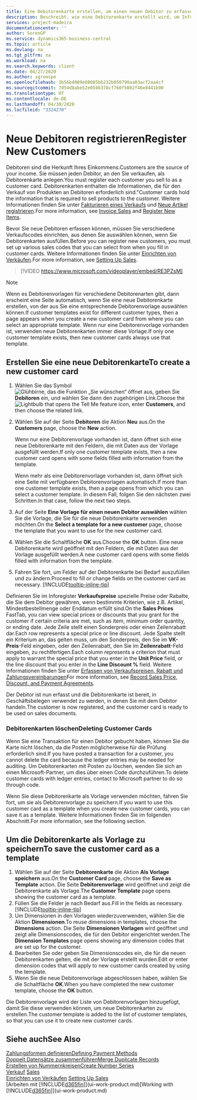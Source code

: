 ```yaml
---
title: Eine Debitorenkarte erstellen, um einen neuen Debitor zu erfassen | Microsoft Docs
description: Beschreibt, wie eine Debitorenkarte erstellt wird, um Informationen zu jedem neuen Debitor oder Clients zu erfassen, an die Sie verkaufen.
services: project-madeira
documentationcenter: ''
author: SorenGP
ms.service: dynamics365-business-central
ms.topic: article
ms.devlang: na
ms.tgt_pltfrm: na
ms.workload: na
ms.search.keywords: client
ms.date: 04/27/2020
ms.author: sgroespe
ms.openlocfilehash: 3b56b4009e08085bb232b050790aa03acf2aa4cf
ms.sourcegitcommit: 7d54d8abe52e0546378cf760f5082f46e8441b90
ms.translationtype: HT
ms.contentlocale: de-DE
ms.lasthandoff: 04/30/2020
ms.locfileid: "3324270"
---
```

# <a name="register-new-customers"></a><span data-ttu-id="dfb2b-103">Neue Debitoren registrieren</span><span class="sxs-lookup"><span data-stu-id="dfb2b-103">Register New Customers</span></span>
<span data-ttu-id="dfb2b-104">Debitoren sind die Herkunft Ihres Einkommens.</span><span class="sxs-lookup"><span data-stu-id="dfb2b-104">Customers are the source of your income.</span></span> <span data-ttu-id="dfb2b-105">Sie müssen jeden Debitor, an den Sie verkaufen, als Debitorenkarte anlegen.</span><span class="sxs-lookup"><span data-stu-id="dfb2b-105">You must register each customer you sell to as a customer card.</span></span> <span data-ttu-id="dfb2b-106">Debitorenkarten enthalten die Informationen, die für den Verkauf von Produkten an Debitoren erforderlich sind."</span><span class="sxs-lookup"><span data-stu-id="dfb2b-106">Customer cards hold the information that is required to sell products to the customer.</span></span> <span data-ttu-id="dfb2b-107">Weitere Informationen finden Sie unter [Fakturieren eines Verkaufs](sales-how-invoice-sales.md) und [Neue Artikel registrieren](inventory-how-register-new-items.md).</span><span class="sxs-lookup"><span data-stu-id="dfb2b-107">For more information, see [Invoice Sales](sales-how-invoice-sales.md) and [Register New Items](inventory-how-register-new-items.md).</span></span>  

<span data-ttu-id="dfb2b-108">Bevor Sie neue Debitoren erfassen können, müssen Sie verschiedene Verkaufscodes einrichten, aus denen Sie auswählen können, wenn Sie Debitorenkarten ausfüllen.</span><span class="sxs-lookup"><span data-stu-id="dfb2b-108">Before you can register new customers, you must set up various sales codes that you can select from when you fill in customer cards.</span></span> <span data-ttu-id="dfb2b-109">Weitere Informationen finden Sie unter [Einrichten von Verkäufen](sales-setup-sales.md).</span><span class="sxs-lookup"><span data-stu-id="dfb2b-109">For more information, see [Setting Up Sales](sales-setup-sales.md).</span></span>

> [!VIDEO https://www.microsoft.com/videoplayer/embed/RE3PZsM]

> [!NOTE]  
> <span data-ttu-id="dfb2b-110">Wenn es Debitorenvorlagen für verschiedene Debitorenarten gibt, dann erscheint eine Seite automatisch, wenn Sie eine neue Debitorenkarte erstellen, von der aus Sie eine entsprechende Debitorenvorlage auswählen können.</span><span class="sxs-lookup"><span data-stu-id="dfb2b-110">If customer templates exist for different customer types, then a page appears when you create a new customer card from where you can select an appropriate template.</span></span> <span data-ttu-id="dfb2b-111">Wenn nur eine Debitorenvorlage vorhanden ist, verwenden neue Debitorenkarten immer diese Vorlage.</span><span class="sxs-lookup"><span data-stu-id="dfb2b-111">If only one customer template exists, then new customer cards always use that template.</span></span>  

## <a name="to-create-a-new-customer-card"></a><span data-ttu-id="dfb2b-112">Erstellen Sie eine neue Debitorenkarte</span><span class="sxs-lookup"><span data-stu-id="dfb2b-112">To create a new customer card</span></span>
1. <span data-ttu-id="dfb2b-113">Wählen Sie das Symbol ![Glühbirne, das die Funktion „Sie wünschen“ öffnet](media/ui-search/search_small.png "Was möchten Sie tun?") aus, geben Sie **Debitoren** ein, und wählen Sie dann den zugehörigen Link.</span><span class="sxs-lookup"><span data-stu-id="dfb2b-113">Choose the ![Lightbulb that opens the Tell Me feature](media/ui-search/search_small.png "Tell me what you want to do") icon, enter **Customers**, and then choose the related link.</span></span>  
2. <span data-ttu-id="dfb2b-114">Wählen Sie auf der Seite **Debitoren** die Aktion **Neu** aus.</span><span class="sxs-lookup"><span data-stu-id="dfb2b-114">On the **Customers** page, choose the **New** action.</span></span>

    <span data-ttu-id="dfb2b-115">Wenn nur eine Debitorenvorlage vorhanden ist, dann öffnet sich eine neue Debitorenkarte mit den Feldern, die mit Daten aus der Vorlage ausgefüllt werden.</span><span class="sxs-lookup"><span data-stu-id="dfb2b-115">If only one customer template exists, then a new customer card opens with some fields filled with information from the template.</span></span>

    <span data-ttu-id="dfb2b-116">Wenn mehr als eine Debitorenvorlage vorhanden ist, dann öffnet sich eine Seite mit verfügbaren Debitorenvorlagen automatisch.</span><span class="sxs-lookup"><span data-stu-id="dfb2b-116">If more than one customer template exists, then a page opens from which you can select a customer template.</span></span> <span data-ttu-id="dfb2b-117">In diesem Fall, folgen Sie den nächsten zwei Schritten.</span><span class="sxs-lookup"><span data-stu-id="dfb2b-117">In that case, follow the next two steps.</span></span>
3. <span data-ttu-id="dfb2b-118">Auf der Seite **Eine Vorlage für einen neuen Debitor auswählen** wählen Sie die Vorlage, die Sie für die neue Debitorenkarte verwenden möchten.</span><span class="sxs-lookup"><span data-stu-id="dfb2b-118">On the **Select a template for a new customer** page, choose the template that you want to use for the new customer card.</span></span>
4. <span data-ttu-id="dfb2b-119">Wählen Sie die Schaltfläche **OK** aus.</span><span class="sxs-lookup"><span data-stu-id="dfb2b-119">Choose the **OK** button.</span></span> <span data-ttu-id="dfb2b-120">Eine neue Debitorenkarte wird geöffnet mit den Feldern, die mit Daten aus der Vorlage ausgefüllt werden.</span><span class="sxs-lookup"><span data-stu-id="dfb2b-120">A new customer card opens with some fields filled with information from the template.</span></span>  
5. <span data-ttu-id="dfb2b-121">Fahren Sie fort, um Felder auf der Debitorenkarte bei Bedarf auszufüllen und zu ändern.</span><span class="sxs-lookup"><span data-stu-id="dfb2b-121">Proceed to fill or change fields on the customer card as necessary.</span></span> [!INCLUDE[tooltip-inline-tip](includes/tooltip-inline-tip_md.md)]

<span data-ttu-id="dfb2b-122">Definieren Sie im Inforegister **Verkaufspreise** spezielle Preise oder Rabatte, die Sie dem Debitor gewähren, wenn bestimmte Kriterien, wie z.B. Artikel, Mindestbestellmenge oder Enddatum erfüllt sind.</span><span class="sxs-lookup"><span data-stu-id="dfb2b-122">On the **Sales Prices** FastTab, you can view special prices or discounts that you grant for the customer if certain criteria are met, such as item, minimum order quantity, or ending date.</span></span> <span data-ttu-id="dfb2b-123">Jede Zeile stellt einen Sonderpreis oder einen Zeilenrabatt dar.</span><span class="sxs-lookup"><span data-stu-id="dfb2b-123">Each row represents a special price or line discount.</span></span> <span data-ttu-id="dfb2b-124">Jede Spalte stellt ein Kriterium an, das gelten muss, um den Sonderpreis, den Sie im **VK-Preis**-Feld eingeben, oder den Zeilenrabatt, den Sie im **Zeilenrabatt**-Feld eingeben, zu rechtfertigen.</span><span class="sxs-lookup"><span data-stu-id="dfb2b-124">Each column represents a criterion that must apply to warrant the special price that you enter in the **Unit Price** field, or the line discount that you enter in the **Line Discount %** field.</span></span> <span data-ttu-id="dfb2b-125">Weitere Informationen finden Sie unter [Erfassen von Verkaufspreisen, Rabatt und Zahlungsvereinbarungen](sales-how-record-sales-price-discount-payment-agreements.md)</span><span class="sxs-lookup"><span data-stu-id="dfb2b-125">For more information, see [Record Sales Price, Discount, and Payment Agreements](sales-how-record-sales-price-discount-payment-agreements.md).</span></span>

<span data-ttu-id="dfb2b-126">Der Debitor ist nun erfasst und die Debitorenkarte ist bereit, in Geschäftsbelegen verwendet zu werden, in denen Sie mit dem Debitor handeln.</span><span class="sxs-lookup"><span data-stu-id="dfb2b-126">The customer is now registered, and the customer card is ready to be used on sales documents.</span></span>

### <a name="deleting-customer-cards"></a><span data-ttu-id="dfb2b-127">Debitorenkarten löschen</span><span class="sxs-lookup"><span data-stu-id="dfb2b-127">Deleting Customer Cards</span></span>
<span data-ttu-id="dfb2b-128">Wenn Sie eine Transaktion für einen Debitor gebucht haben, können Sie die Karte nicht löschen, da die Posten möglicherweise für die Prüfung erforderlich sind.</span><span class="sxs-lookup"><span data-stu-id="dfb2b-128">If you have posted a transaction for a customer, you cannot delete the card because the ledger entries may be needed for auditing.</span></span> <span data-ttu-id="dfb2b-129">Um Debitorenkarten mit Posten zu löschen, wenden Sie sich an einen Microsoft-Partner, um dies über einen Code durchzuführen.</span><span class="sxs-lookup"><span data-stu-id="dfb2b-129">To delete customer cards with ledger entries, contact to Microsoft partner to do so through code.</span></span>

<span data-ttu-id="dfb2b-130">Wenn Sie diese Debitorenkarte als Vorlage verwenden möchten, fahren Sie fort, um sie als Debitorenvorlage zu speichern.</span><span class="sxs-lookup"><span data-stu-id="dfb2b-130">If you want to use this customer card as a template when you create new customer cards, you can save it as a template.</span></span> <span data-ttu-id="dfb2b-131">Weitere Informationen finden Sie im folgenden Abschnitt.</span><span class="sxs-lookup"><span data-stu-id="dfb2b-131">For more information, see the following section.</span></span>

## <a name="to-save-the-customer-card-as-a-template"></a><span data-ttu-id="dfb2b-132">Um die Debitorenkarte als Vorlage zu speichern</span><span class="sxs-lookup"><span data-stu-id="dfb2b-132">To save the customer card as a template</span></span>
1. <span data-ttu-id="dfb2b-133">Wählen Sie auf der Seite **Debitorenkarte** die Aktion **Als Vorlage speichern** aus.</span><span class="sxs-lookup"><span data-stu-id="dfb2b-133">On the **Customer Card** page, choose the **Save as Template** action.</span></span> <span data-ttu-id="dfb2b-134">Die Seite **Debitorenvorlage** wird geöffnet und zeigt die Debitorenkarte als Vorlage.</span><span class="sxs-lookup"><span data-stu-id="dfb2b-134">The **Customer Template** page opens showing the customer card as a template.</span></span>
2. <span data-ttu-id="dfb2b-135">Füllen Sie die Felder je nach Bedarf aus.</span><span class="sxs-lookup"><span data-stu-id="dfb2b-135">Fill in the fields as necessary.</span></span> [!INCLUDE[tooltip-inline-tip](includes/tooltip-inline-tip_md.md)]
3. <span data-ttu-id="dfb2b-136">Um Dimensionen in den Vorlagen wiederzuverwenden, wählen Sie die Aktion **Dimensionen**.</span><span class="sxs-lookup"><span data-stu-id="dfb2b-136">To reuse dimensions in templates, choose the **Dimensions** action.</span></span> <span data-ttu-id="dfb2b-137">Die Seite **Dimensionen Vorlagen** wird geöffnet und zeigt alle Dimensionscodes, die für den Debitor eingerichtet werden.</span><span class="sxs-lookup"><span data-stu-id="dfb2b-137">The **Dimension Templates** page opens showing any dimension codes that are set up for the customer.</span></span>
4. <span data-ttu-id="dfb2b-138">Bearbeiten Sie oder geben Sie Dimensionscodes ein, die für die neuen Debitorenkarten gelten, die mit der Vorlage erstellt wurden.</span><span class="sxs-lookup"><span data-stu-id="dfb2b-138">Edit or enter dimension codes that will apply to new customer cards created by using the template.</span></span>  
5. <span data-ttu-id="dfb2b-139">Wenn Sie die neue Debitorenvorlage abgeschlossen haben, wählen Sie die Schaltfläche **OK**.</span><span class="sxs-lookup"><span data-stu-id="dfb2b-139">When you have completed the new customer template, choose the **OK** button.</span></span>

<span data-ttu-id="dfb2b-140">Die Debitorenvorlage wird der Liste von Debitorenvorlagen hinzugefügt, damit Sie diese verwenden können, um neue Debitorenkarten zu erstellen.</span><span class="sxs-lookup"><span data-stu-id="dfb2b-140">The customer template is added to the list of customer templates, so that you can use it to create new customer cards.</span></span>

## <a name="see-also"></a><span data-ttu-id="dfb2b-141">Siehe auch</span><span class="sxs-lookup"><span data-stu-id="dfb2b-141">See Also</span></span>
[<span data-ttu-id="dfb2b-142">Zahlungsformen definieren</span><span class="sxs-lookup"><span data-stu-id="dfb2b-142">Defining Payment Methods</span></span>](finance-payment-methods.md)  
[<span data-ttu-id="dfb2b-143">Doppelt Datensätze zusammenführen</span><span class="sxs-lookup"><span data-stu-id="dfb2b-143">Merge Duplicate Records</span></span>](sales-how-merge-duplicate-records.md)  
[<span data-ttu-id="dfb2b-144">Erstellen von Nummernkreisen</span><span class="sxs-lookup"><span data-stu-id="dfb2b-144">Create Number Series</span></span>](ui-create-number-series.md)  
<span data-ttu-id="dfb2b-145">[Verkauf](sales-manage-sales.md)  </span><span class="sxs-lookup"><span data-stu-id="dfb2b-145">[Sales](sales-manage-sales.md)  </span></span>  
<span data-ttu-id="dfb2b-146">[Einrichten von Verkäufen](sales-setup-sales.md)  </span><span class="sxs-lookup"><span data-stu-id="dfb2b-146">[Setting Up Sales](sales-setup-sales.md)  </span></span>  
<span data-ttu-id="dfb2b-147">[Arbeiten mit [!INCLUDE[d365fin](includes/d365fin_md.md)]](ui-work-product.md)</span><span class="sxs-lookup"><span data-stu-id="dfb2b-147">[Working with [!INCLUDE[d365fin](includes/d365fin_md.md)]](ui-work-product.md)</span></span>
